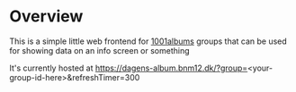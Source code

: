 # Overview
This is a simple little web frontend for [1001albums](https://1001albumsgenerator.com/) groups that can be used for showing data on an info screen or something

It's currently hosted at https://dagens-album.bnm12.dk/?group=<your-group-id-here\>&refreshTimer=300
